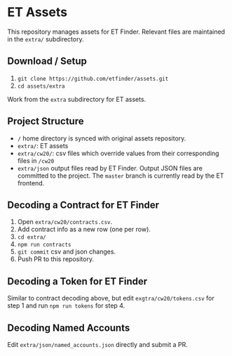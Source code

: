 # ET Assets

This repository manages assets for ET Finder. Relevant files are maintained in the `extra/` subdirectory.

## Download / Setup

1. `git clone https://github.com/etfinder/assets.git`
2. `cd assets/extra`

Work from the `extra` subdirectory for ET assets.

## Project Structure

- `/` home directory is synced with original assets repository.
- `extra/`: ET assets
- `extra/cw20/`: csv files which override values from their corresponding files in `/cw20`
- `extra/json` output files read by ET Finder. Output JSON files are committed to the project. The `master` branch is currently read by the ET frontend.

## Decoding a Contract for ET Finder

1. Open `extra/cw20/contracts.csv`.
2. Add contract info as a new row (one per row).
3. `cd extra/`
4. `npm run contracts`
5. `git commit` csv and json changes.
6. Push PR to this repository.

## Decoding a Token for ET Finder

Similar to contract decoding above, but edit `exgtra/cw20/tokens.csv` for step 1 and run `npm run tokens` for step 4.

## Decoding Named Accounts

Edit `extra/json/named_accounts.json` directly and submit a PR.
